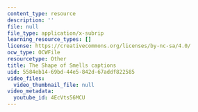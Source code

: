 ```yaml
---
content_type: resource
description: ''
file: null
file_type: application/x-subrip
learning_resource_types: []
license: https://creativecommons.org/licenses/by-nc-sa/4.0/
ocw_type: OCWFile
resourcetype: Other
title: The Shape of Smells captions
uid: 5584eb14-69bd-44e5-842d-67addf822585
video_files:
  video_thumbnail_file: null
video_metadata:
  youtube_id: 4EcVts56MCU
---
```

